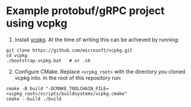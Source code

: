 # Example protobuf/gRPC project using vcpkg

1. Install [vcpkg](https://github.com/microsoft/vcpkg). At the time of writing this can be achieved by running:

```shell
git clone https://github.com/microsoft/vcpkg.git
cd vcpkg
./bootstrap-vcpkg.bat   # or .sh
```

2. Configure CMake. Replace `<vcpkg_root>` with the directory you cloned vcpkg into. In the root of this repository run:

```shell
cmake -B build "-DCMAKE_TOOLCHAIN_FILE=<vcpkg_root>/scripts/buildsystems/vcpkg.cmake"
cmake --build ./build
```
